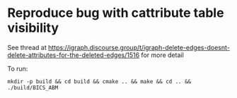 # Reproduce bug with cattribute table visibility

See thread at https://igraph.discourse.group/t/igraph-delete-edges-doesnt-delete-attributes-for-the-deleted-edges/1516 for more detail

To run:

```
mkdir -p build && cd build && cmake .. && make && cd .. && ./build/BICS_ABM
```
